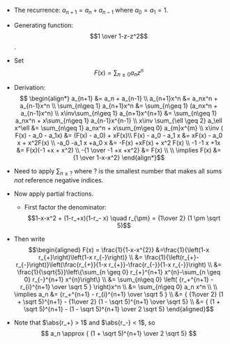 - The recurrence: $a_{n+1} = a_n + a_{n-1}$ where $a_0 = a_1 = 1$.
- Generating function: $$1 \over 1-z-z^2$$.
- Set $$F(x) = \sum_{n\geq 0} a_n z^n$$
- Derivation:
$$
\begin{align*}
a_{n+1} &= a_n + a_{n-1} \\
a_{n+1}x^n &= a_nx^n + a_{n-1}x^n \\
\sum_{n\geq 1} a_{n+1}x^n &= \sum_{n\geq 1} (a_nx^n + a_{n-1}x^n) \\
x\inv\sum_{n\geq 1} a_{n+1}x^{n+1} &= \sum_{n\geq 1} a_nx^n + x\sum_{n\geq 1} a_{n-1}x^{n-1} \\
x\inv \sum_{\ell \geq 2} a_\ell x^\ell &= 
\sum_{n\geq 1} a_nx^n + x\sum_{m\geq 0} a_{m}x^{m} \\
x\inv ( F(x) - a_0 - a_1x) &= (F(x) - a_0) + xF(x)\\
F(x) - a_0 - a_1 x &= xF(x) - a_0 x + x^2F(x) \\
-a_0 -a_1 x +a_0 x &= -F(x) +xF(x) + x^2 F(x) \\
-1 -1 x +1x &= F(x)(-1 +x + x^2) \\
-{1 \over -1 +x +x^2} &= F(x) \\ \\
\implies
F(x) &= {1 \over 1-x-x^2}
\end{align*}$$
- Need to apply $\sum_{n\geq ?}$ where $?$ is the smallest number that makes all sums *not* reference negative indices.

- Now apply partial fractions.
	- First factor the denominator:
	$$1-x-x^2 + (1-r_+x)(1-r_- x) \quad r_{\pm} = {1\over 2} (1 \pm \sqrt 5)$$
- Then write
$$\begin{aligned} 
F(x) = \frac{1}{1-x-x^{2}} &=\frac{1}{\left(1-x r_{+}\right)\left(1-x r_{-}\right)} \\ 
&= \frac{1}{\left(r_{+}-r_{-}\right)}\left(\frac{r_{+}}{1-x r_{+}}-\frac{r_{-}}{1-x r_{-}}\right) \\ 
&= \frac{1}{\sqrt{5}}\left\{\sum_{n \geq 0} r_{+}^{n+1} x^{n}-\sum_{n \geq 0} r_{-}^{n+1} x^{n}\right\} \\
&= \sum_{n\geq 0} \left( {r_+^{n+1} - r_{i}^{n+1} \over \sqrt 5 } \right)x^n \\
&= \sum_{n\geq 0} a_n x^n \\ \\
\implies a_n &= {r_+^{n+1} - r_{i}^{n+1} \over \sqrt 5 } \\
&= { {1\over 2} (1 + \sqrt 5)^{n+1} - {1\over 2} (1 - \sqrt 5)^{n+1} \over  \sqrt 5} \\
&= { (1 + \sqrt 5)^{n+1} -  (1 - \sqrt 5)^{n+1} \over  2 \sqrt 5}
\end{aligned}$$

- Note that $\abs{r_+} > 1$ and $\abs{r_-} < 1$, so 
$$
a_n \approx 
{ (1 + \sqrt 5)^{n+1} \over  2 \sqrt 5}
$$